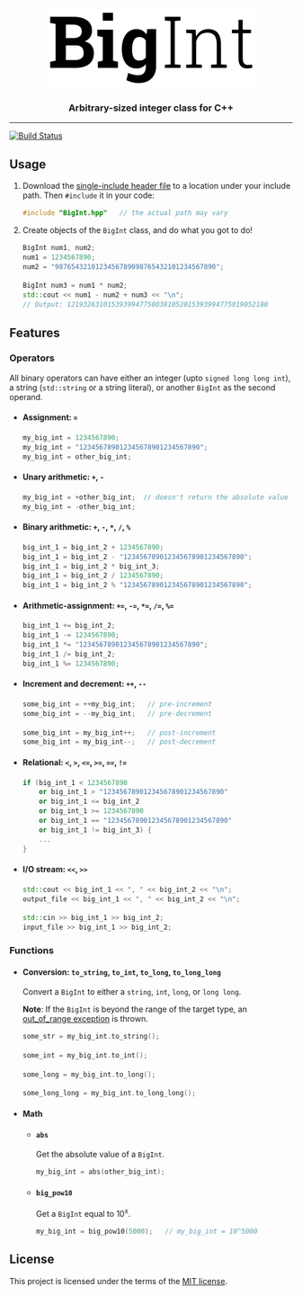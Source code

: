 <p align="center">
  <img alt="BigInt" src="logo.png">
</p>
<h3 align="center">Arbitrary-sized integer class for C++</h3>

---
[![Build Status][travis-status]](https://travis-ci.org/faheel/BigInt)

## Usage
1. Download the [single-include header file][release-link] to a location under
    your include path. Then `#include` it in your code:
    ```C++
    #include "BigInt.hpp"   // the actual path may vary
    ```

1. Create objects of the `BigInt` class, and do what you got to do!
    ```C++
    BigInt num1, num2;
    num1 = 1234567890;
    num2 = "9876543210123456789098765432101234567890";

    BigInt num3 = num1 * num2;
    std::cout << num1 - num2 + num3 << "\n";
    // Output: 12193263101539399477500381052015393994775019052100
    ```

## Features
### Operators
All binary operators can have either an integer (upto `signed long long int`),
a string (`std::string` or a string literal), or another `BigInt` as the second operand.
* #### Assignment: `=`
  ```C++
  my_big_int = 1234567890;
  my_big_int = "123456789012345678901234567890";
  my_big_int = other_big_int;
  ```
* #### Unary arithmetic: `+`, `-`
  ```C++
  my_big_int = +other_big_int;  // doesn't return the absolute value
  my_big_int = -other_big_int;
  ```
* #### Binary arithmetic: `+`, `-`, `*`, `/`, `%`
  ```C++
  big_int_1 = big_int_2 + 1234567890;
  big_int_1 = big_int_2 - "123456789012345678901234567890";
  big_int_1 = big_int_2 * big_int_3;
  big_int_1 = big_int_2 / 1234567890;
  big_int_1 = big_int_2 % "123456789012345678901234567890";
  ```
* #### Arithmetic-assignment: `+=`, `-=`, `*=`, `/=`, `%=`
    ```C++
    big_int_1 += big_int_2;
    big_int_1 -= 1234567890;
    big_int_1 *= "123456789012345678901234567890";
    big_int_1 /= big_int_2;
    big_int_1 %= 1234567890;
    ```
* #### Increment and decrement: `++`, `--`
  ```C++
  some_big_int = ++my_big_int;   // pre-increment
  some_big_int = --my_big_int;   // pre-decrement

  some_big_int = my_big_int++;   // post-increment
  some_big_int = my_big_int--;   // post-decrement
  ```
* #### Relational: `<`, `>`, `<=`, `>=`, `==`, `!=`
  ```C++
  if (big_int_1 < 1234567890
      or big_int_1 > "123456789012345678901234567890"
      or big_int_1 <= big_int_2
      or big_int_1 >= 1234567890
      or big_int_1 == "123456789012345678901234567890"
      or big_int_1 != big_int_3) {
      ...
  }
  ```
* #### I/O stream: `<<`, `>>`
  ```C++
  std::cout << big_int_1 << ", " << big_int_2 << "\n";
  output_file << big_int_1 << ", " << big_int_2 << "\n";

  std::cin >> big_int_1 >> big_int_2;
  input_file >> big_int_1 >> big_int_2;
  ```

### Functions
* #### Conversion: `to_string`, `to_int`, `to_long`, `to_long_long`
  Convert a `BigInt` to either a `string`, `int`, `long`, or `long long`.

  **Note**: If the `BigInt` is beyond the range of the target type, an
  [out_of_range exception][out_of_range-exception] is thrown.

    ```C++
    some_str = my_big_int.to_string();

    some_int = my_big_int.to_int();

    some_long = my_big_int.to_long();

    some_long_long = my_big_int.to_long_long();
    ```
* #### Math
  * #### `abs`
    Get the absolute value of a `BigInt`.

    ```C++
    my_big_int = abs(other_big_int);
    ```
  * #### `big_pow10`
    Get a `BigInt` equal to 10<sup>x</sup>.

    ```C++
    my_big_int = big_pow10(5000);   // my_big_int = 10^5000
    ```

## License
This project is licensed under the terms of the [MIT license](LICENSE).

[travis-status]: https://travis-ci.org/faheel/BigInt.svg?branch=master
[release-link]: https://github.com/faheel/BigInt/releases
[out_of_range-exception]: http://en.cppreference.com/w/cpp/error/out_of_range
